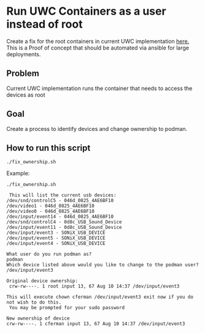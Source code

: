 # Run UWC Containers as a user instead of root

Create a fix for the root containers in current UWC implementation [here.](https://github.com/open-edge-insights/uwc)
This is a Proof of concept that should be automated via ansible for large deployments.

## Problem

Current UWC implementation runs the container that needs to access the devices as root

## Goal

Create a process to identify devices and change ownership to podman.

## How to run this script

```shell
./fix_ownership.sh
```

Example:

```shell
./fix_ownership.sh 

 This will list the current usb devices: 
/dev/snd/controlC5 - 046d_0825_4AE6BF10
/dev/video1 - 046d_0825_4AE6BF10
/dev/video0 - 046d_0825_4AE6BF10
/dev/input/event14 - 046d_0825_4AE6BF10
/dev/snd/controlC4 - 0d8c_USB_Sound_Device
/dev/input/event11 - 0d8c_USB_Sound_Device
/dev/input/event3 - SONiX_USB_DEVICE
/dev/input/event5 - SONiX_USB_DEVICE
/dev/input/event4 - SONiX_USB_DEVICE

What user do you run podman as? 
podman
Which device listed above would you like to change to the podman user? 
/dev/input/event3

Original device ownership: 
 crw-rw----. 1 root input 13, 67 Aug 10 14:37 /dev/input/event3 

This will execute chown cferman /dev/input/event3 exit now if you do not wish to do this.
 You may be prompted for your sudo password 
 
New ownership of device 
crw-rw----. 1 cferman input 13, 67 Aug 10 14:37 /dev/input/event3
```
